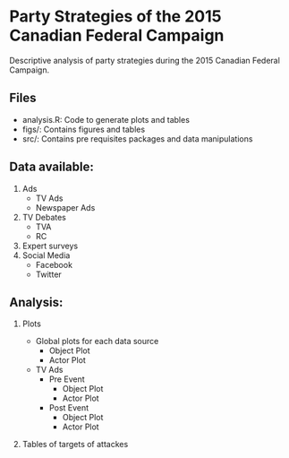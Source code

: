 #  Party Strategies of the 2015 Canadian Federal Campaign
Descriptive analysis of party strategies during the 2015 Canadian Federal Campaign.

## Files
- analysis.R: Code to generate plots and tables
- figs/: Contains figures and tables
- src/: Contains pre requisites packages and data manipulations

## Data available:
1. Ads
    * TV Ads
    * Newspaper Ads
2. TV Debates
    * TVA
    * RC
3. Expert surveys
4. Social Media
    * Facebook
    * Twitter

## Analysis:
1. Plots
    * Global plots for each data source
        * Object Plot
        * Actor Plot
    * TV Ads
        * Pre Event
            * Object Plot
            * Actor Plot
        * Post Event
            * Object Plot
            * Actor Plot

2. Tables of targets of attackes
